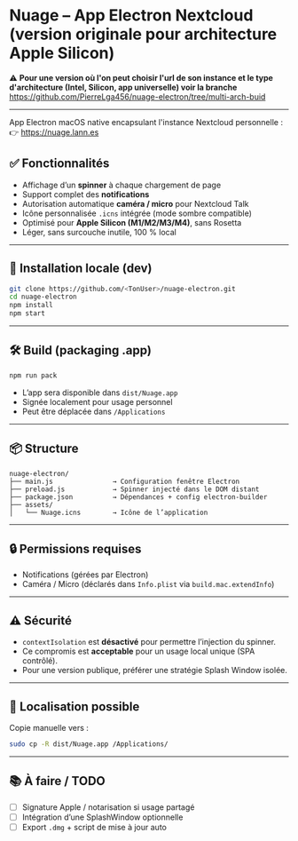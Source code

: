 # Nuage – App Electron Nextcloud (version originale pour architecture Apple Silicon)

⚠️ **Pour une version où l'on peut choisir l'url de son instance et le type d'architecture (Intel, Silicon, app universelle) voir la branche** https://github.com/PierreLga456/nuage-electron/tree/multi-arch-buid

---

App Electron macOS native encapsulant l'instance Nextcloud personnelle :  
👉 https://nuage.lann.es

## ✅ Fonctionnalités

- Affichage d’un **spinner** à chaque chargement de page
- Support complet des **notifications**
- Autorisation automatique **caméra / micro** pour Nextcloud Talk
- Icône personnalisée `.icns` intégrée (mode sombre compatible)
- Optimisé pour **Apple Silicon (M1/M2/M3/M4)**, sans Rosetta
- Léger, sans surcouche inutile, 100 % local

---

## 🧪 Installation locale (dev)

```bash
git clone https://github.com/<TonUser>/nuage-electron.git
cd nuage-electron
npm install
npm start
```

---

## 🛠️ Build (packaging .app)

```bash
npm run pack
```

- L’app sera disponible dans `dist/Nuage.app`
- Signée localement pour usage personnel
- Peut être déplacée dans `/Applications`

---

## 📦 Structure

```
nuage-electron/
├── main.js               → Configuration fenêtre Electron
├── preload.js            → Spinner injecté dans le DOM distant
├── package.json          → Dépendances + config electron-builder
├── assets/
│   └── Nuage.icns        → Icône de l’application
```

---

## 🔒 Permissions requises

- Notifications (gérées par Electron)
- Caméra / Micro (déclarés dans `Info.plist` via `build.mac.extendInfo`)

---

## ⚠️ Sécurité

- `contextIsolation` est **désactivé** pour permettre l’injection du spinner.
- Ce compromis est **acceptable** pour un usage local unique (SPA contrôlé).
- Pour une version publique, préférer une stratégie Splash Window isolée.

---

## 📁 Localisation possible

Copie manuelle vers :

```bash
sudo cp -R dist/Nuage.app /Applications/
```

---

## 📚 À faire / TODO

- [ ] Signature Apple / notarisation si usage partagé
- [ ] Intégration d’une SplashWindow optionnelle
- [ ] Export `.dmg` + script de mise à jour auto
